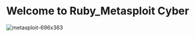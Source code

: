 #  Welcome to Ruby_Metasploit Cyber

![metasploit-696x363](https://user-images.githubusercontent.com/60598274/109393402-78fb6880-7932-11eb-9793-3c44a015ff1f.png)
